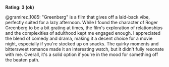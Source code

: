 **Rating: 3 (ok)**

@gramirez_1085: "Greenberg" is a film that gives off a laid-back vibe, perfectly suited for a lazy afternoon. While I found the character of Roger Greenberg to be a bit grating at times, the film's exploration of relationships and the complexities of adulthood kept me engaged enough. I appreciated the blend of comedy and drama, making it a decent choice for a movie night, especially if you're stocked up on snacks. The quirky moments and bittersweet romance made it an interesting watch, but it didn't fully resonate with me. Overall, it's a solid option if you're in the mood for something off the beaten path.